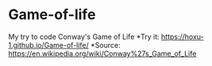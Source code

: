 # Game-of-life
 My try to code Conway's Game of Life
*Try it: https://hoxu-1.github.io/Game-of-life/
*Source: https://en.wikipedia.org/wiki/Conway%27s_Game_of_Life
